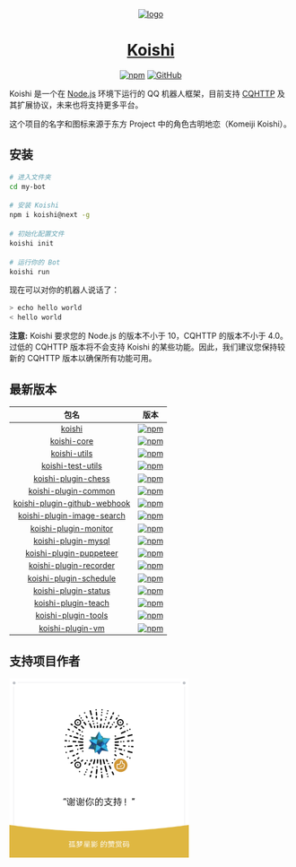 <div align="center">
  <a href="https://koishi.js.org/" target="_blank">
    <img width="160" src="https://koishi.js.org/koishi.png" alt="logo">
  </a>
  <h1 id="koishi"><a href="https://koishi.js.org/" target="_blank">Koishi</a></h1>

[![npm](https://img.shields.io/npm/v/koishi/next?style=flat-square)](https://www.npmjs.com/package/koishi)
[![GitHub](https://img.shields.io/github/license/koishijs/koishi?style=flat-square)](https://github.com/koishijs/koishi/blob/master/LICENSE)

</div>

Koishi 是一个在 [Node.js](https://nodejs.org/) 环境下运行的 QQ 机器人框架，目前支持 [CQHTTP](https://cqhttp.cc) 及其扩展协议，未来也将支持更多平台。

这个项目的名字和图标来源于东方 Project 中的角色古明地恋（Komeiji Koishi）。

## 安装

```sh
# 进入文件夹
cd my-bot

# 安装 Koishi
npm i koishi@next -g

# 初始化配置文件
koishi init

# 运行你的 Bot
koishi run
```

现在可以对你的机器人说话了：

```sh
> echo hello world
< hello world
```

**注意:** Koishi 要求您的 Node.js 的版本不小于 10，CQHTTP 的版本不小于 4.0。过低的 CQHTTP 版本将不会支持 Koishi 的某些功能。因此，我们建议您保持较新的 CQHTTP 版本以确保所有功能可用。

## 最新版本

| 包名 | 版本 |
|:-:|:-:|
| [koishi](https://github.com/koishijs/koishi/tree/master/packages/koishi) | [![npm](https://img.shields.io/npm/v/koishi/next?style=flat-square)](https://www.npmjs.com/package/koishi) |
| [koishi-core](https://github.com/koishijs/koishi/tree/master/packages/koishi-core) | [![npm](https://img.shields.io/npm/v/koishi-core/next?style=flat-square)](https://www.npmjs.com/package/koishi-core) |
| [koishi-utils](https://github.com/koishijs/koishi/tree/master/packages/koishi-utils) | [![npm](https://img.shields.io/npm/v/koishi-utils?style=flat-square)](https://www.npmjs.com/package/koishi-utils) |
| [koishi-test-utils](https://github.com/koishijs/koishi/tree/master/packages/test-utils) | [![npm](https://img.shields.io/npm/v/koishi-test-utils/next?style=flat-square)](https://www.npmjs.com/package/koishi-test-utils) |
| [koishi-plugin-chess](https://github.com/koishijs/koishi/tree/master/packages/plugin-chess) | [![npm](https://img.shields.io/npm/v/koishi-plugin-chess/next?style=flat-square)](https://www.npmjs.com/package/koishi-plugin-chess) |
| [koishi-plugin-common](https://github.com/koishijs/koishi/tree/master/packages/plugin-common) | [![npm](https://img.shields.io/npm/v/koishi-plugin-common/next?style=flat-square)](https://www.npmjs.com/package/koishi-plugin-common) |
| [koishi-plugin-github-webhook](https://github.com/koishijs/koishi/tree/master/packages/plugin-github-webhook) | [![npm](https://img.shields.io/npm/v/koishi-plugin-github-webhook?style=flat-square)](https://www.npmjs.com/package/koishi-plugin-github-webhook) |
| [koishi-plugin-image-search](https://github.com/koishijs/koishi/tree/master/packages/plugin-image-search) | [![npm](https://img.shields.io/npm/v/koishi-plugin-image-search?style=flat-square)](https://www.npmjs.com/package/koishi-plugin-image-search) |
| [koishi-plugin-monitor](https://github.com/koishijs/koishi/tree/master/packages/plugin-monitor) | [![npm](https://img.shields.io/npm/v/koishi-plugin-monitor/next?style=flat-square)](https://www.npmjs.com/package/koishi-plugin-monitor) |
| [koishi-plugin-mysql](https://github.com/koishijs/koishi/tree/master/packages/plugin-mysql) | [![npm](https://img.shields.io/npm/v/koishi-plugin-mysql?style=flat-square)](https://www.npmjs.com/package/koishi-plugin-mysql) |
| [koishi-plugin-puppeteer](https://github.com/koishijs/koishi/tree/master/packages/plugin-puppeteer) | [![npm](https://img.shields.io/npm/v/koishi-plugin-puppeteer/next?style=flat-square)](https://www.npmjs.com/package/koishi-plugin-puppeteer) |
| [koishi-plugin-recorder](https://github.com/koishijs/koishi/tree/master/packages/plugin-recorder) | [![npm](https://img.shields.io/npm/v/koishi-plugin-recorder/next?style=flat-square)](https://www.npmjs.com/package/koishi-plugin-recorder) |
| [koishi-plugin-schedule](https://github.com/koishijs/koishi/tree/master/packages/plugin-schedule) | [![npm](https://img.shields.io/npm/v/koishi-plugin-schedule/next?style=flat-square)](https://www.npmjs.com/package/koishi-plugin-schedule) |
| [koishi-plugin-status](https://github.com/koishijs/koishi/tree/master/packages/plugin-status) | [![npm](https://img.shields.io/npm/v/koishi-plugin-status/next?style=flat-square)](https://www.npmjs.com/package/koishi-plugin-status) |
| [koishi-plugin-teach](https://github.com/koishijs/koishi/tree/master/packages/plugin-teach) | [![npm](https://img.shields.io/npm/v/koishi-plugin-teach/next?style=flat-square)](https://www.npmjs.com/package/koishi-plugin-teach) |
| [koishi-plugin-tools](https://github.com/koishijs/koishi/tree/master/packages/plugin-tools) | [![npm](https://img.shields.io/npm/v/koishi-plugin-tools?style=flat-square)](https://www.npmjs.com/package/koishi-plugin-tools) |
| [koishi-plugin-vm](https://github.com/koishijs/koishi/tree/master/packages/plugin-vm) | [![npm](https://img.shields.io/npm/v/koishi-plugin-vm/next?style=flat-square)](https://www.npmjs.com/package/koishi-plugin-vm) |

## 支持项目作者

<img src="./.github/wechat.png" alt="wechat" width="320">
